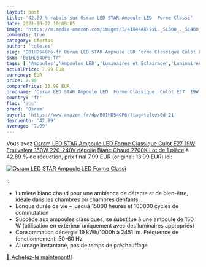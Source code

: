```yaml
---
layout: post
title: '42.89 % rabais sur Osram LED STAR Ampoule LED  Forme Classi'
date: 2021-10-22 10:09:05
image: 'https://m.media-amazon.com/images/I/41X44AX+9sL._SL500_._SL400_.jpg'
comments: true
category: ofertas
author: 'tole.es'
slug: 'B01HD54OP6-fr Osram LED STAR Ampoule LED Forme Classique Culot E27 19W...'
sku: 'B01HD54OP6-fr'
tags: [ 'Ampoules','Ampoules LED','Luminaires et Éclairage','Luminaires et éclairage','osram', ]
actualPrice: 7.99 EUR
currency: EUR
price: 7.99
comparePrice: 13.99 EUR
prodname: 'Osram LED STAR Ampoule LED  Forme Classique  Culot E27  19W Equivalent 150W  220-240V  dépolie  Blanc Chaud 2700K  Lot de 1 pièce'
country: 'fr'
flag: '🇫🇷'
brand: 'Osram'
buyurl: 'https://www.amazon.fr/dp/B01HD54OP6/?tag=tolees0d-21'
descuento: '42.89'
average: '7.99'
---
```


Vous avez [Osram LED STAR Ampoule LED  Forme Classique  Culot E27  19W Equivalent 150W  220-240V  dépolie  Blanc Chaud 2700K  Lot de 1 pièce](https://www.amazon.fr/dp/B01HD54OP6/?tag=tolees0d-21)  à  42.89 % de réduction, prix final  7.99 EUR (original: 13.99 EUR) ici:

[![Osram LED STAR Ampoule LED  Forme Classi](https://m.media-amazon.com/images/I/41X44AX+9sL._SL500_._SL400_.jpg)](https://www.amazon.fr/dp/B01HD54OP6/?tag=tolees0d-21)

ℹ️:

- Lumière blanc chaud pour une ambiance de détente et de bien-être, idéale dans les chambres ou chambres denfants
- Longue durée de vie – jusquà 15000 heures et 100000 cycles de commutation
- Succède aux ampoules classiques, se substitue à une ampoule de 150 W (utilisation en extérieur uniquement avec des luminaires appropriés)
- Consommation dénergie 19 kWh/1000h à 2451 lm. Fréquence de fonctionnement: 50-60 Hz
- Allumage instantané, pas de temps de préchauffage

[🛒 Achetez-le maintenant!!](https://www.amazon.fr/dp/B01HD54OP6/?tag=tolees0d-21)
